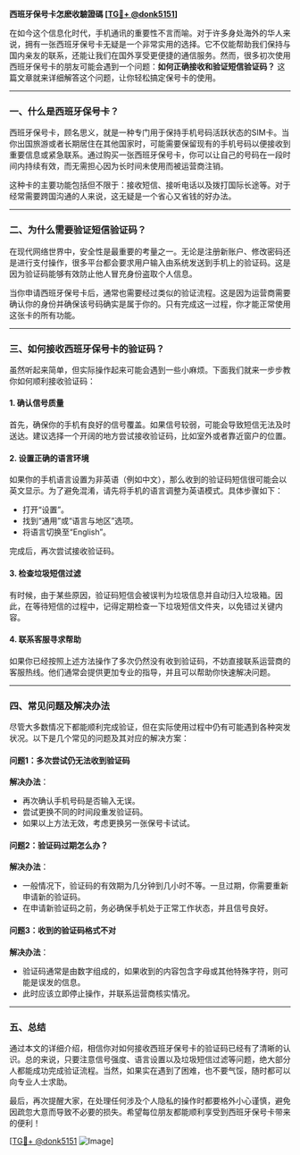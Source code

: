 **西班牙保号卡怎麽收驗證碼 [[TG💪+ @donk5151](https://t.me/s/donk5151)]**

在如今这个信息化时代，手机通讯的重要性不言而喻。对于许多身处海外的华人来说，拥有一张西班牙保号卡无疑是一个非常实用的选择。它不仅能帮助我们保持与国内亲友的联系，还能让我们在国外享受更便捷的通信服务。然而，很多初次使用西班牙保号卡的朋友可能会遇到一个问题：**如何正确接收和验证短信验证码？** 这篇文章就来详细解答这个问题，让你轻松搞定保号卡的使用。

---

### **一、什么是西班牙保号卡？**

西班牙保号卡，顾名思义，就是一种专门用于保持手机号码活跃状态的SIM卡。当你出国旅游或者长期居住在其他国家时，可能需要保留现有的手机号码以便接收到重要信息或紧急联系。通过购买一张西班牙保号卡，你可以让自己的号码在一段时间内持续有效，而无需担心因为长时间未使用而被运营商注销。

这种卡的主要功能包括但不限于：接收短信、接听电话以及拨打国际长途等。对于经常需要跨国沟通的人来说，这无疑是一个省心又省钱的好办法。

---

### **二、为什么需要验证短信验证码？**

在现代网络世界中，安全性是最重要的考量之一。无论是注册新账户、修改密码还是进行支付操作，很多平台都会要求用户输入由系统发送到手机上的验证码。这是因为验证码能够有效防止他人冒充身份盗取个人信息。

当你申请西班牙保号卡后，通常也需要经过类似的验证流程。这是因为运营商需要确认你的身份并确保该号码确实是属于你的。只有完成这一过程，你才能正常使用这张卡的所有功能。

---

### **三、如何接收西班牙保号卡的验证码？**

虽然听起来简单，但实际操作起来可能会遇到一些小麻烦。下面我们就来一步步教你如何顺利接收验证码：

#### **1. 确认信号质量**
首先，确保你的手机有良好的信号覆盖。如果信号较弱，可能会导致短信无法及时送达。建议选择一个开阔的地方尝试接收验证码，比如室外或者靠近窗户的位置。

#### **2. 设置正确的语言环境**
如果你的手机语言设置为非英语（例如中文），那么收到的验证码短信很可能会以英文显示。为了避免混淆，请先将手机的语言调整为英语模式。具体步骤如下：
- 打开“设置”。
- 找到“通用”或“语言与地区”选项。
- 将语言切换至“English”。

完成后，再次尝试接收验证码。

#### **3. 检查垃圾短信过滤**
有时候，由于某些原因，验证码短信会被误判为垃圾信息并自动归入垃圾箱。因此，在等待短信的过程中，记得定期检查一下垃圾短信文件夹，以免错过关键内容。

#### **4. 联系客服寻求帮助**
如果你已经按照上述方法操作了多次仍然没有收到验证码，不妨直接联系运营商的客服热线。他们通常会提供更加专业的指导，并且可以帮助你快速解决问题。

---

### **四、常见问题及解决办法**

尽管大多数情况下都能顺利完成验证，但在实际使用过程中仍有可能遇到各种突发状况。以下是几个常见的问题及其对应的解决方案：

#### **问题1：多次尝试仍无法收到验证码**
**解决办法**：  
- 再次确认手机号码是否输入无误。
- 尝试更换不同的时间段重发验证码。
- 如果以上方法无效，考虑更换另一张保号卡试试。

#### **问题2：验证码过期怎么办？**
**解决办法**：  
- 一般情况下，验证码的有效期为几分钟到几小时不等。一旦过期，你需要重新申请新的验证码。
- 在申请新验证码之前，务必确保手机处于正常工作状态，并且信号良好。

#### **问题3：收到的验证码格式不对**
**解决办法**：  
- 验证码通常是由数字组成的，如果收到的内容包含字母或其他特殊字符，则可能是误发的信息。
- 此时应该立即停止操作，并联系运营商核实情况。

---

### **五、总结**

通过本文的详细介绍，相信你对如何接收西班牙保号卡的验证码已经有了清晰的认识。总的来说，只要注意信号强度、语言设置以及垃圾短信过滤等问题，绝大部分人都能成功完成验证流程。当然，如果实在遇到了困难，也不要气馁，随时都可以向专业人士求助。

最后，再次提醒大家，在处理任何涉及个人隐私的操作时都要格外小心谨慎，避免因疏忽大意而导致不必要的损失。希望每位朋友都能顺利享受到西班牙保号卡带来的便利！

[[TG💪+ @donk5151](https://t.me/s/donk5151) ![Image](https://i.postimg.cc/rwNCRYN7/Snipaste-2025-04-30-17-27-05.png)]